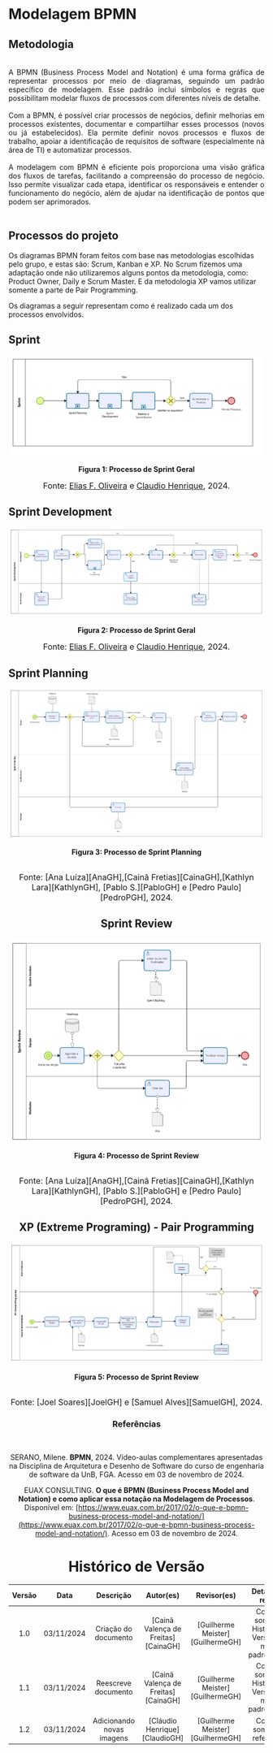 # Modelagem BPMN

## Metodologia

<div align="justify">
<br>
A BPMN (Business Process Model and Notation) é uma forma gráfica de representar processos por meio de diagramas, seguindo um padrão específico de modelagem. Esse padrão inclui símbolos e regras que possibilitam modelar fluxos de processos com diferentes níveis de detalhe.
<br><br>
Com a BPMN, é possível criar processos de negócios, definir melhorias em processos existentes, documentar e compartilhar esses processos (novos ou já estabelecidos). Ela permite definir novos processos e fluxos de trabalho, apoiar a identificação de requisitos de software (especialmente na área de TI) e automatizar processos.
<br><br>
A modelagem com BPMN é eficiente pois proporciona uma visão gráfica dos fluxos de tarefas, facilitando a compreensão do processo de negócio. Isso permite visualizar cada etapa, identificar os responsáveis e entender o funcionamento do negócio, além de ajudar na identificação de pontos que podem ser aprimorados.
</div><br>

## Processos do projeto

Os diagramas BPMN foram feitos com base nas metodologias escolhidas pelo grupo, e estas são: Scrum, Kanban e XP.
No Scrum fizemos uma adaptação onde não utilizaremos alguns pontos da metodologia, como: Product Owner, Daily e Scrum Master. E da metodologia XP vamos utilizar somente a parte de Pair Programming.

Os diagramas a seguir representam como é realizado cada um dos processos envolvidos.
<br>

## Sprint

![Diagrama Sprint Geral](./assets/bpmn/Sprint1-BPMN.png)

<figcaption align='center'>
    <b>Figura 1: Processo de Sprint Geral</b>
    <br>
</figcaption>

<font size="3"><p style="text-align: center">Fonte: [Elias F. Oliveira](https://github.com/EliasOliver21) e [Claudio Henrique](https://github.com/claudiohsc), 2024.</p></font>

## Sprint Development

![Diagrama Sprint Geral](./assets/bpmn/Sprint-Dev-BPMN.png)

<figcaption align='center'>
    <b>Figura 2: Processo de Sprint Geral</b>
    <br>
</figcaption>

<font size="3"><p style="text-align: center">Fonte: [Elias F. Oliveira](https://github.com/EliasOliver21) e [Claudio Henrique](https://github.com/claudiohsc), 2024.</p></font>


## Sprint Planning
![Diagrama de Sprint Planning](./assets/bpmn/SprintPlanning.png)

<figcaption align='center'>
    <b>Figura 3: Processo de Sprint Planning</b>
</figcaption>
<br>

<div  style="text-align: center">

 <font size="3">Fonte: [Ana Luíza][AnaGH],[Cainã Fretias][CainaGH],[Kathlyn Lara][KathlynGH], [Pablo S.][PabloGH] e [Pedro Paulo][PedroPGH], 2024.</font>

<div>


## Sprint Review
[<div align="center"><img width="auto" height="auto" src="./assets/bpmn/SprintReview.png"/></div>](./assets/bpmn/SprintReview.png)

<figcaption align='center'>
    <b>Figura 4: Processo de Sprint Review </b>
</figcaption>
<br>

<div  style="text-align: center">

 <font size="3">Fonte: [Ana Luíza][AnaGH],[Cainã Fretias][CainaGH],[Kathlyn Lara][KathlynGH], [Pablo S.][PabloGH] e [Pedro Paulo][PedroPGH], 2024.</font>

<div>

## XP (Extreme Programing) - Pair Programming

![Artefato XP](./assets/bpmn/bpmn_XP.png)

<figcaption align='center'>
    <b>Figura 5: Processo de Sprint Review </b>
</figcaption>
<br>

<div  style="text-align: center">

 <font size="3">Fonte: [Joel Soares][JoelGH] e [Samuel Alves][SamuelGH], 2024.</font>

<div>

### Referências
<br>

SERANO, Milene. **BPMN**, 2024. Vídeo-aulas complementares apresentadas na Disciplina de Arquitetura e Desenho de Software do curso de engenharia de software da UnB, FGA. Acesso em 03 de novembro de 2024.

EUAX CONSULTING. **O que é BPMN (Business Process Model and Notation) e como aplicar essa notação na Modelagem de Processos**. Disponível em: [https://www.euax.com.br/2017/02/o-que-e-bpmn-business-process-model-and-notation/](https://www.euax.com.br/2017/02/o-que-e-bpmn-business-process-model-and-notation/). Acesso em 03 de novembro de 2024.



# Histórico de Versão

| Versão | Data | Descrição | Autor(es) | Revisor(es) | Detalhes da revisão |
| :----: | :--: | --------- | ----------- | ------ | :---: |
| 1.0  | 03/11/2024 | Criação do documento | [Cainã Valença de Freitas][CainaGH]  | [Guilherme Meister][GuilhermeGH] |Consertei somente o Histórico de Versão para melhor padronização. |
| 1.1  | 03/11/2024 | Reescreve documento | [Cainã Valença de Freitas][CainaGH]  | [Guilherme Meister][GuilhermeGH] |Consertei somente o Histórico de Versão para melhor padronização. |
| 1.2  | 03/11/2024 | Adicionando novas imagens | [Cláudio Henrique][ClaudioGH]  | [Guilherme Meister][GuilhermeGH] |Consertei somente as referências. |

